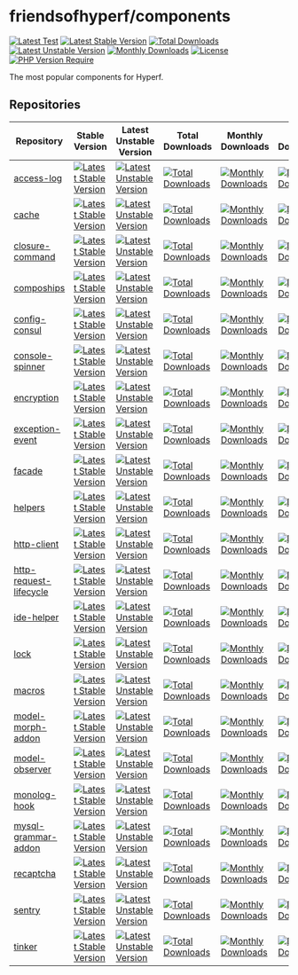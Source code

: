 # friendsofhyperf/components

[![Latest Test](https://github.com/friendsofhyperf/components/workflows/tests/badge.svg)](https://github.com/friendsofhyperf/components/actions) [![Latest Stable Version](https://poser.pugx.org/friendsofhyperf/components/v)](https://packagist.org/packages/friendsofhyperf/components) [![Total Downloads](https://poser.pugx.org/friendsofhyperf/components/downloads)](https://packagist.org/packages/friendsofhyperf/components) [![Latest Unstable Version](https://poser.pugx.org/friendsofhyperf/components/v/unstable)](https://packagist.org/packages/friendsofhyperf/components) [![Monthly Downloads](https://poser.pugx.org/friendsofhyperf/components/d/monthly)](https://packagist.org/packages/friendsofhyperf/components) [![License](https://poser.pugx.org/friendsofhyperf/components/license)](https://packagist.org/packages/friendsofhyperf/components)
[![PHP Version Require](https://poser.pugx.org/friendsofhyperf/components/require/php)](https://packagist.org/packages/friendsofhyperf/components)     

The most popular components for Hyperf.

## Repositories

|Repository|Stable Version|Latest Unstable Version|Total Downloads|Monthly Downloads|Daily Downloads|
|--|--|--|--|--|--|
|[access-log](https://github.com/friendsofhyperf/access-log)|[![Latest Stable Version](https://poser.pugx.org/friendsofhyperf/access-log/v)](https://packagist.org/packages/friendsofhyperf/access-log)|[![Latest Unstable Version](https://poser.pugx.org/friendsofhyperf/access-log/v/unstable)](https://packagist.org/packages/friendsofhyperf/access-log)|[![Total Downloads](https://poser.pugx.org/friendsofhyperf/access-log/downloads)](https://packagist.org/packages/friendsofhyperf/access-log)|[![Monthly Downloads](https://poser.pugx.org/friendsofhyperf/access-log/d/monthly)](https://packagist.org/packages/friendsofhyperf/access-log)|[![Daily Downloads](https://poser.pugx.org/friendsofhyperf/access-log/d/daily)](https://packagist.org/packages/friendsofhyperf/access-log)|
|[cache](https://github.com/friendsofhyperf/cache)|[![Latest Stable Version](https://poser.pugx.org/friendsofhyperf/cache/v)](https://packagist.org/packages/friendsofhyperf/cache)|[![Latest Unstable Version](https://poser.pugx.org/friendsofhyperf/cache/v/unstable)](https://packagist.org/packages/friendsofhyperf/cache)|[![Total Downloads](https://poser.pugx.org/friendsofhyperf/cache/downloads)](https://packagist.org/packages/friendsofhyperf/cache)|[![Monthly Downloads](https://poser.pugx.org/friendsofhyperf/cache/d/monthly)](https://packagist.org/packages/friendsofhyperf/cache)|[![Daily Downloads](https://poser.pugx.org/friendsofhyperf/cache/d/daily)](https://packagist.org/packages/friendsofhyperf/cache)|
|[closure-command](https://github.com/friendsofhyperf/closure-command)|[![Latest Stable Version](https://poser.pugx.org/friendsofhyperf/closure-command/v)](https://packagist.org/packages/friendsofhyperf/closure-command)|[![Latest Unstable Version](https://poser.pugx.org/friendsofhyperf/closure-command/v/unstable)](https://packagist.org/packages/friendsofhyperf/closure-command)|[![Total Downloads](https://poser.pugx.org/friendsofhyperf/closure-command/downloads)](https://packagist.org/packages/friendsofhyperf/closure-command)|[![Monthly Downloads](https://poser.pugx.org/friendsofhyperf/closure-command/d/monthly)](https://packagist.org/packages/friendsofhyperf/closure-command)|[![Daily Downloads](https://poser.pugx.org/friendsofhyperf/closure-command/d/daily)](https://packagist.org/packages/friendsofhyperf/closure-command)|
|[compoships](https://github.com/friendsofhyperf/compoships)|[![Latest Stable Version](https://poser.pugx.org/friendsofhyperf/compoships/v)](https://packagist.org/packages/friendsofhyperf/compoships)|[![Latest Unstable Version](https://poser.pugx.org/friendsofhyperf/compoships/v/unstable)](https://packagist.org/packages/friendsofhyperf/compoships)|[![Total Downloads](https://poser.pugx.org/friendsofhyperf/compoships/downloads)](https://packagist.org/packages/friendsofhyperf/compoships)|[![Monthly Downloads](https://poser.pugx.org/friendsofhyperf/compoships/d/monthly)](https://packagist.org/packages/friendsofhyperf/compoships)|[![Daily Downloads](https://poser.pugx.org/friendsofhyperf/compoships/d/daily)](https://packagist.org/packages/friendsofhyperf/compoships)|
|[config-consul](https://github.com/friendsofhyperf/config-consul)|[![Latest Stable Version](https://poser.pugx.org/friendsofhyperf/config-consul/v)](https://packagist.org/packages/friendsofhyperf/config-consul)|[![Latest Unstable Version](https://poser.pugx.org/friendsofhyperf/config-consul/v/unstable)](https://packagist.org/packages/friendsofhyperf/config-consul)|[![Total Downloads](https://poser.pugx.org/friendsofhyperf/config-consul/downloads)](https://packagist.org/packages/friendsofhyperf/config-consul)|[![Monthly Downloads](https://poser.pugx.org/friendsofhyperf/config-consul/d/monthly)](https://packagist.org/packages/friendsofhyperf/config-consul)|[![Daily Downloads](https://poser.pugx.org/friendsofhyperf/config-consul/d/daily)](https://packagist.org/packages/friendsofhyperf/config-consul)|
|[console-spinner](https://github.com/friendsofhyperf/console-spinner)|[![Latest Stable Version](https://poser.pugx.org/friendsofhyperf/console-spinner/v)](https://packagist.org/packages/friendsofhyperf/console-spinner)|[![Latest Unstable Version](https://poser.pugx.org/friendsofhyperf/console-spinner/v/unstable)](https://packagist.org/packages/friendsofhyperf/console-spinner)|[![Total Downloads](https://poser.pugx.org/friendsofhyperf/console-spinner/downloads)](https://packagist.org/packages/friendsofhyperf/console-spinner)|[![Monthly Downloads](https://poser.pugx.org/friendsofhyperf/console-spinner/d/monthly)](https://packagist.org/packages/friendsofhyperf/console-spinner)|[![Daily Downloads](https://poser.pugx.org/friendsofhyperf/console-spinner/d/daily)](https://packagist.org/packages/friendsofhyperf/console-spinner)|
|[encryption](https://github.com/friendsofhyperf/encryption)|[![Latest Stable Version](https://poser.pugx.org/friendsofhyperf/encryption/v)](https://packagist.org/packages/friendsofhyperf/encryption)|[![Latest Unstable Version](https://poser.pugx.org/friendsofhyperf/encryption/v/unstable)](https://packagist.org/packages/friendsofhyperf/encryption)|[![Total Downloads](https://poser.pugx.org/friendsofhyperf/encryption/downloads)](https://packagist.org/packages/friendsofhyperf/encryption)|[![Monthly Downloads](https://poser.pugx.org/friendsofhyperf/encryption/d/monthly)](https://packagist.org/packages/friendsofhyperf/encryption)|[![Daily Downloads](https://poser.pugx.org/friendsofhyperf/encryption/d/daily)](https://packagist.org/packages/friendsofhyperf/encryption)|
|[exception-event](https://github.com/friendsofhyperf/exception-event)|[![Latest Stable Version](https://poser.pugx.org/friendsofhyperf/exception-event/v)](https://packagist.org/packages/friendsofhyperf/exception-event)|[![Latest Unstable Version](https://poser.pugx.org/friendsofhyperf/exception-event/v/unstable)](https://packagist.org/packages/friendsofhyperf/exception-event)|[![Total Downloads](https://poser.pugx.org/friendsofhyperf/exception-event/downloads)](https://packagist.org/packages/friendsofhyperf/exception-event)|[![Monthly Downloads](https://poser.pugx.org/friendsofhyperf/exception-event/d/monthly)](https://packagist.org/packages/friendsofhyperf/exception-event)|[![Daily Downloads](https://poser.pugx.org/friendsofhyperf/exception-event/d/daily)](https://packagist.org/packages/friendsofhyperf/exception-event)|
|[facade](https://github.com/friendsofhyperf/facade)|[![Latest Stable Version](https://poser.pugx.org/friendsofhyperf/facade/v)](https://packagist.org/packages/friendsofhyperf/facade)|[![Latest Unstable Version](https://poser.pugx.org/friendsofhyperf/facade/v/unstable)](https://packagist.org/packages/friendsofhyperf/facade)|[![Total Downloads](https://poser.pugx.org/friendsofhyperf/facade/downloads)](https://packagist.org/packages/friendsofhyperf/facade)|[![Monthly Downloads](https://poser.pugx.org/friendsofhyperf/facade/d/monthly)](https://packagist.org/packages/friendsofhyperf/facade)|[![Daily Downloads](https://poser.pugx.org/friendsofhyperf/facade/d/daily)](https://packagist.org/packages/friendsofhyperf/facade)|
|[helpers](https://github.com/friendsofhyperf/helpers)|[![Latest Stable Version](https://poser.pugx.org/friendsofhyperf/helpers/v)](https://packagist.org/packages/friendsofhyperf/helpers)|[![Latest Unstable Version](https://poser.pugx.org/friendsofhyperf/helpers/v/unstable)](https://packagist.org/packages/friendsofhyperf/helpers)|[![Total Downloads](https://poser.pugx.org/friendsofhyperf/helpers/downloads)](https://packagist.org/packages/friendsofhyperf/helpers)|[![Monthly Downloads](https://poser.pugx.org/friendsofhyperf/helpers/d/monthly)](https://packagist.org/packages/friendsofhyperf/helpers)|[![Daily Downloads](https://poser.pugx.org/friendsofhyperf/helpers/d/daily)](https://packagist.org/packages/friendsofhyperf/helpers)|
|[http-client](https://github.com/friendsofhyperf/http-client)|[![Latest Stable Version](https://poser.pugx.org/friendsofhyperf/http-client/v)](https://packagist.org/packages/friendsofhyperf/http-client)|[![Latest Unstable Version](https://poser.pugx.org/friendsofhyperf/http-client/v/unstable)](https://packagist.org/packages/friendsofhyperf/http-client)|[![Total Downloads](https://poser.pugx.org/friendsofhyperf/http-client/downloads)](https://packagist.org/packages/friendsofhyperf/http-client)|[![Monthly Downloads](https://poser.pugx.org/friendsofhyperf/http-client/d/monthly)](https://packagist.org/packages/friendsofhyperf/http-client)|[![Daily Downloads](https://poser.pugx.org/friendsofhyperf/http-client/d/daily)](https://packagist.org/packages/friendsofhyperf/http-client)|
|[http-request-lifecycle](https://github.com/friendsofhyperf/http-request-lifecycle)|[![Latest Stable Version](https://poser.pugx.org/friendsofhyperf/http-request-lifecycle/v)](https://packagist.org/packages/friendsofhyperf/http-request-lifecycle)|[![Latest Unstable Version](https://poser.pugx.org/friendsofhyperf/http-request-lifecycle/v/unstable)](https://packagist.org/packages/friendsofhyperf/http-request-lifecycle)|[![Total Downloads](https://poser.pugx.org/friendsofhyperf/http-request-lifecycle/downloads)](https://packagist.org/packages/friendsofhyperf/http-request-lifecycle)|[![Monthly Downloads](https://poser.pugx.org/friendsofhyperf/http-request-lifecycle/d/monthly)](https://packagist.org/packages/friendsofhyperf/http-request-lifecycle)|[![Daily Downloads](https://poser.pugx.org/friendsofhyperf/http-request-lifecycle/d/daily)](https://packagist.org/packages/friendsofhyperf/http-request-lifecycle)|
|[ide-helper](https://github.com/friendsofhyperf/ide-helper)|[![Latest Stable Version](https://poser.pugx.org/friendsofhyperf/ide-helper/v)](https://packagist.org/packages/friendsofhyperf/ide-helper)|[![Latest Unstable Version](https://poser.pugx.org/friendsofhyperf/ide-helper/v/unstable)](https://packagist.org/packages/friendsofhyperf/ide-helper)|[![Total Downloads](https://poser.pugx.org/friendsofhyperf/ide-helper/downloads)](https://packagist.org/packages/friendsofhyperf/ide-helper)|[![Monthly Downloads](https://poser.pugx.org/friendsofhyperf/ide-helper/d/monthly)](https://packagist.org/packages/friendsofhyperf/ide-helper)|[![Daily Downloads](https://poser.pugx.org/friendsofhyperf/ide-helper/d/daily)](https://packagist.org/packages/friendsofhyperf/ide-helper)|
|[lock](https://github.com/friendsofhyperf/lock)|[![Latest Stable Version](https://poser.pugx.org/friendsofhyperf/lock/v)](https://packagist.org/packages/friendsofhyperf/lock)|[![Latest Unstable Version](https://poser.pugx.org/friendsofhyperf/lock/v/unstable)](https://packagist.org/packages/friendsofhyperf/lock)|[![Total Downloads](https://poser.pugx.org/friendsofhyperf/lock/downloads)](https://packagist.org/packages/friendsofhyperf/lock)|[![Monthly Downloads](https://poser.pugx.org/friendsofhyperf/lock/d/monthly)](https://packagist.org/packages/friendsofhyperf/lock)|[![Daily Downloads](https://poser.pugx.org/friendsofhyperf/lock/d/daily)](https://packagist.org/packages/friendsofhyperf/lock)|
|[macros](https://github.com/friendsofhyperf/macros)|[![Latest Stable Version](https://poser.pugx.org/friendsofhyperf/macros/v)](https://packagist.org/packages/friendsofhyperf/macros)|[![Latest Unstable Version](https://poser.pugx.org/friendsofhyperf/macros/v/unstable)](https://packagist.org/packages/friendsofhyperf/macros)|[![Total Downloads](https://poser.pugx.org/friendsofhyperf/macros/downloads)](https://packagist.org/packages/friendsofhyperf/macros)|[![Monthly Downloads](https://poser.pugx.org/friendsofhyperf/macros/d/monthly)](https://packagist.org/packages/friendsofhyperf/macros)|[![Daily Downloads](https://poser.pugx.org/friendsofhyperf/macros/d/daily)](https://packagist.org/packages/friendsofhyperf/macros)|
|[model-morph-addon](https://github.com/friendsofhyperf/model-morph-addon)|[![Latest Stable Version](https://poser.pugx.org/friendsofhyperf/model-morph-addon/v)](https://packagist.org/packages/friendsofhyperf/model-morph-addon)|[![Latest Unstable Version](https://poser.pugx.org/friendsofhyperf/model-morph-addon/v/unstable)](https://packagist.org/packages/friendsofhyperf/model-morph-addon)|[![Total Downloads](https://poser.pugx.org/friendsofhyperf/model-morph-addon/downloads)](https://packagist.org/packages/friendsofhyperf/model-morph-addon)|[![Monthly Downloads](https://poser.pugx.org/friendsofhyperf/model-morph-addon/d/monthly)](https://packagist.org/packages/friendsofhyperf/model-morph-addon)|[![Daily Downloads](https://poser.pugx.org/friendsofhyperf/model-morph-addon/d/daily)](https://packagist.org/packages/friendsofhyperf/model-morph-addon)|
|[model-observer](https://github.com/friendsofhyperf/model-observer)|[![Latest Stable Version](https://poser.pugx.org/friendsofhyperf/model-observer/v)](https://packagist.org/packages/friendsofhyperf/model-observer)|[![Latest Unstable Version](https://poser.pugx.org/friendsofhyperf/model-observer/v/unstable)](https://packagist.org/packages/friendsofhyperf/model-observer)|[![Total Downloads](https://poser.pugx.org/friendsofhyperf/model-observer/downloads)](https://packagist.org/packages/friendsofhyperf/model-observer)|[![Monthly Downloads](https://poser.pugx.org/friendsofhyperf/model-observer/d/monthly)](https://packagist.org/packages/friendsofhyperf/model-observer)|[![Daily Downloads](https://poser.pugx.org/friendsofhyperf/model-observer/d/daily)](https://packagist.org/packages/friendsofhyperf/model-observer)|
|[monolog-hook](https://github.com/friendsofhyperf/monolog-hook)|[![Latest Stable Version](https://poser.pugx.org/friendsofhyperf/monolog-hook/v)](https://packagist.org/packages/friendsofhyperf/monolog-hook)|[![Latest Unstable Version](https://poser.pugx.org/friendsofhyperf/monolog-hook/v/unstable)](https://packagist.org/packages/friendsofhyperf/monolog-hook)|[![Total Downloads](https://poser.pugx.org/friendsofhyperf/monolog-hook/downloads)](https://packagist.org/packages/friendsofhyperf/monolog-hook)|[![Monthly Downloads](https://poser.pugx.org/friendsofhyperf/monolog-hook/d/monthly)](https://packagist.org/packages/friendsofhyperf/monolog-hook)|[![Daily Downloads](https://poser.pugx.org/friendsofhyperf/monolog-hook/d/daily)](https://packagist.org/packages/friendsofhyperf/monolog-hook)|
|[mysql-grammar-addon](https://github.com/friendsofhyperf/mysql-grammar-addon)|[![Latest Stable Version](https://poser.pugx.org/friendsofhyperf/mysql-grammar-addon/v)](https://packagist.org/packages/friendsofhyperf/mysql-grammar-addon)|[![Latest Unstable Version](https://poser.pugx.org/friendsofhyperf/mysql-grammar-addon/v/unstable)](https://packagist.org/packages/friendsofhyperf/mysql-grammar-addon)|[![Total Downloads](https://poser.pugx.org/friendsofhyperf/mysql-grammar-addon/downloads)](https://packagist.org/packages/friendsofhyperf/mysql-grammar-addon)|[![Monthly Downloads](https://poser.pugx.org/friendsofhyperf/mysql-grammar-addon/d/monthly)](https://packagist.org/packages/friendsofhyperf/mysql-grammar-addon)|[![Daily Downloads](https://poser.pugx.org/friendsofhyperf/mysql-grammar-addon/d/daily)](https://packagist.org/packages/friendsofhyperf/mysql-grammar-addon)|
|[recaptcha](https://github.com/friendsofhyperf/recaptcha)|[![Latest Stable Version](https://poser.pugx.org/friendsofhyperf/recaptcha/v)](https://packagist.org/packages/friendsofhyperf/recaptcha)|[![Latest Unstable Version](https://poser.pugx.org/friendsofhyperf/recaptcha/v/unstable)](https://packagist.org/packages/friendsofhyperf/recaptcha)|[![Total Downloads](https://poser.pugx.org/friendsofhyperf/recaptcha/downloads)](https://packagist.org/packages/friendsofhyperf/recaptcha)|[![Monthly Downloads](https://poser.pugx.org/friendsofhyperf/recaptcha/d/monthly)](https://packagist.org/packages/friendsofhyperf/recaptcha)|[![Daily Downloads](https://poser.pugx.org/friendsofhyperf/recaptcha/d/daily)](https://packagist.org/packages/friendsofhyperf/recaptcha)|
|[sentry](https://github.com/friendsofhyperf/sentry)|[![Latest Stable Version](https://poser.pugx.org/friendsofhyperf/sentry/v)](https://packagist.org/packages/friendsofhyperf/sentry)|[![Latest Unstable Version](https://poser.pugx.org/friendsofhyperf/sentry/v/unstable)](https://packagist.org/packages/friendsofhyperf/sentry)|[![Total Downloads](https://poser.pugx.org/friendsofhyperf/sentry/downloads)](https://packagist.org/packages/friendsofhyperf/sentry)|[![Monthly Downloads](https://poser.pugx.org/friendsofhyperf/sentry/d/monthly)](https://packagist.org/packages/friendsofhyperf/sentry)|[![Daily Downloads](https://poser.pugx.org/friendsofhyperf/sentry/d/daily)](https://packagist.org/packages/friendsofhyperf/sentry)|
|[tinker](https://github.com/friendsofhyperf/tinker)|[![Latest Stable Version](https://poser.pugx.org/friendsofhyperf/tinker/v)](https://packagist.org/packages/friendsofhyperf/tinker)|[![Latest Unstable Version](https://poser.pugx.org/friendsofhyperf/tinker/v/unstable)](https://packagist.org/packages/friendsofhyperf/tinker)|[![Total Downloads](https://poser.pugx.org/friendsofhyperf/tinker/downloads)](https://packagist.org/packages/friendsofhyperf/tinker)|[![Monthly Downloads](https://poser.pugx.org/friendsofhyperf/tinker/d/monthly)](https://packagist.org/packages/friendsofhyperf/tinker)|[![Daily Downloads](https://poser.pugx.org/friendsofhyperf/tinker/d/daily)](https://packagist.org/packages/friendsofhyperf/tinker)|
